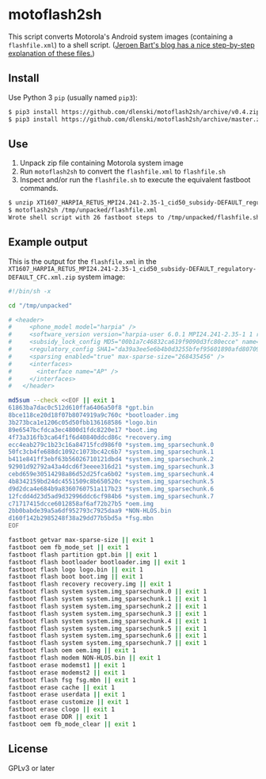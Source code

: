 # motoflash2sh

This script converts Motorola's Android system images (containing a `flashfile.xml`) to a shell script.
([Jeroen Bart's blog has a nice step-by-step explanation of these files.](http://www.forceflow.be/2016/06/29/flashing-system-images-on-moto-x-play/))

## Install

Use Python 3 `pip` (usually named `pip3`):

```sh
$ pip3 install https://github.com/dlenski/motoflash2sh/archive/v0.4.zip     # tagged version
$ pip3 install https://github.com/dlenski/motoflash2sh/archive/master.zip   # latest commit
```

## Use

1. Unpack zip file containing Motorola system image
2. Run `motoflash2sh` to convert the `flashfile.xml` to `flashfile.sh`
3. Inspect and/or run the `flashfile.sh` to execute the equivalent fastboot commands.

```sh
$ unzip XT1607_HARPIA_RETUS_MPI24.241-2.35-1_cid50_subsidy-DEFAULT_regulatory-DEFAULT_CFC.xml.zip -d /tmp/unpacked
$ motoflash2sh /tmp/unpacked/flashfile.xml
Wrote shell script with 26 fastboot steps to /tmp/unpacked/flashfile.sh
```

## Example output

This is the output for the `flashfile.xml` in the
`XT1607_HARPIA_RETUS_MPI24.241-2.35-1_cid50_subsidy-DEFAULT_regulatory-DEFAULT_CFC.xml.zip` system image:

```sh
#!/bin/sh -x

cd "/tmp/unpacked"

# <header>
#     <phone_model model="harpia" />
#     <software_version version="harpia-user 6.0.1 MPI24.241-2.35-1 1 release-keysM8916_20250106.08.05.23R" />
#     <subsidy_lock_config MD5="00b1a7c46832ca619f9090d3fc80ecce" name="slcf_rev_b_default_v1.0.nvm" />
#     <regulatory_config SHA1="da39a3ee5e6b4b0d3255bfef95601890afd80709" name="regulatory_info_default.png" />
#     <sparsing enabled="true" max-sparse-size="268435456" />
#     <interfaces>
#       <interface name="AP" />
#     </interfaces>
#   </header>

md5sum --check <<EOF || exit 1
61863ba7dac0c512d610ffa6406a50f8 *gpt.bin
8bce118ce20d18f07b8074919a9c760c *bootloader.img
3b273bca1e1206c05d50fbb136168586 *logo.bin
89e6547bcfdca3ec4800d1fdc8220e17 *boot.img
4f73a316fb3ca64f1f6d40840ddcd86c *recovery.img
ecc4eab279c1b23c16a84715fcd986f0 *system.img_sparsechunk.0
50fc3cb4fe688dc1092c1073bc42c6b7 *system.img_sparsechunk.1
b411e841ff3ebf63b56026710121dbd4 *system.img_sparsechunk.2
92901d92792a43a4dcd6f3eeee316d21 *system.img_sparsechunk.3
cebd659e30514298a86d52d25fca6b02 *system.img_sparsechunk.4
4b8342159bd24dc4551509c8b650520c *system.img_sparsechunk.5
d9d2dca4e684b9a8360760751a117b23 *system.img_sparsechunk.6
12fcdd4d23d5ad9d32996ddc6cf984b6 *system.img_sparsechunk.7
c71717415dcce6012858af6af72b27b5 *oem.img
2bb0babde39a5a6df952793c7925daa9 *NON-HLOS.bin
d160f142b2985248f38a29dd77b5bd5a *fsg.mbn
EOF

fastboot getvar max-sparse-size || exit 1
fastboot oem fb_mode_set || exit 1
fastboot flash partition gpt.bin || exit 1
fastboot flash bootloader bootloader.img || exit 1
fastboot flash logo logo.bin || exit 1
fastboot flash boot boot.img || exit 1
fastboot flash recovery recovery.img || exit 1
fastboot flash system system.img_sparsechunk.0 || exit 1
fastboot flash system system.img_sparsechunk.1 || exit 1
fastboot flash system system.img_sparsechunk.2 || exit 1
fastboot flash system system.img_sparsechunk.3 || exit 1
fastboot flash system system.img_sparsechunk.4 || exit 1
fastboot flash system system.img_sparsechunk.5 || exit 1
fastboot flash system system.img_sparsechunk.6 || exit 1
fastboot flash system system.img_sparsechunk.7 || exit 1
fastboot flash oem oem.img || exit 1
fastboot flash modem NON-HLOS.bin || exit 1
fastboot erase modemst1 || exit 1
fastboot erase modemst2 || exit 1
fastboot flash fsg fsg.mbn || exit 1
fastboot erase cache || exit 1
fastboot erase userdata || exit 1
fastboot erase customize || exit 1
fastboot erase clogo || exit 1
fastboot erase DDR || exit 1
fastboot oem fb_mode_clear || exit 1
```

## License

GPLv3 or later

